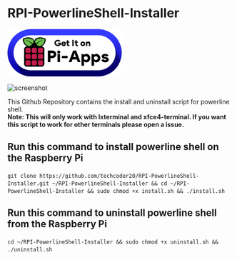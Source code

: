 # RPI-PowerlineShell-Installer

[![badge](https://github.com/Botspot/pi-apps/blob/master/icons/badge.png?raw=true)](https://github.com/Botspot/pi-apps)  

![screenshot](https://raw.githubusercontent.com/techcoder20/RPI-PowerlineShell-Installer/main/screenshot.png)

This Github Repository contains the install and uninstall script for powerline shell.  
**Note: This will only work with lxterminal and xfce4-terminal. If you want this script to work for other terminals please open a issue.**    

## Run this command to install powerline shell on the Raspberry Pi  
`git clone https://github.com/techcoder20/RPI-PowerlineShell-Installer.git ~/RPI-PowerlineShell-Installer && cd ~/RPI-PowerlineShell-Installer && sudo chmod +x install.sh && ./install.sh`  

## Run this command to uninstall powerline shell from the Raspberry Pi  
`cd ~/RPI-PowerlineShell-Installer && sudo chmod +x uninstall.sh && ./uninstall.sh`  
